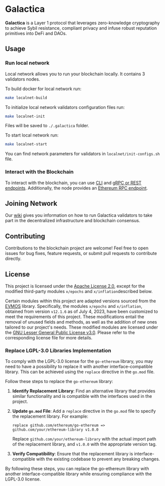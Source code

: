 # Galactica

**Galactica** is a Layer 1 protocol that leverages zero-knowledge cryptography to achieve Sybil resistance,
compliant privacy and infuse robust reputation primitives into DeFi and DAOs.

## Usage

### Run local network

Local network allows you to run your blockchain locally. It contains 3 validators nodes.

To build docker for local network run:

```sh
make localnet-build
```

To initialize local network validators configuration files run:

```sh
make localnet-init
```

Files will be saved to `./.galactica` folder.

To start local network run:

```sh
make localnet-start
```

You can find network parameters for validators in `localnet/init-configs.sh` file.

### Interact with the Blockchain

To interact with the blockchain, you can use [CLI](https://docs.cosmos.network/v0.50/learn/advanced/cli)
and [gRPC or REST endpoints](https://docs.cosmos.network/v0.50/learn/advanced/grpc_rest). Additionally, the node
provides an [Ethereum RPC endpoint](https://ethereum.org/en/developers/docs/apis/json-rpc).

## Joining Network

Our [wiki](https://github.com/Galactica-corp/galactica/wiki) gives you information on how to run Galactica validators to
take part in the decentralized infrastructure and blockchain consensus.

## Contributing

Contributions to the blockchain project are welcome! Feel free to open issues for bug fixes, feature requests, or submit
pull requests to contribute directly.

## License

This project is licensed under the [Apache License 2.0](LICENSE), except for the modified third-party modules `x/epochs`
and `x/inflation`described below.

Certain modules within this project are adapted versions sourced from
the [EVMOS](https://github.com/evmos/evmos/tree/v12.1.6) library. Specifically, the modules `x/epochs`
and `x/inflation`, obtained from version `v12.1.6` as of July 4, 2023, have been customized to meet the requirements of
this project. These modifications entail the removal of unused fields and methods, as well as the addition of new ones
tailored to our project's needs. These modified modules are licensed under
the [GNU Lesser General Public License v3.0](COPYING.LESSER). Please refer to the corresponding license file for more
details.

### Replace LGPL-3.0 Libraries Implementation

To comply with the LGPL-3.0 license for the `go-ethereum` library, you may need to have a possibility to replace it with
another interface-compatible library. This can be achieved using the `replace` directive in the `go.mod` file.

Follow these steps to replace the `go-ethereum` library:

1. **Identify Replacement Library**: Find an alternative library that provides similar functionality and is compatible
   with the interfaces used in the project.

2. **Update `go.mod` File**: Add a `replace` directive in the `go.mod` file to specify the replacement library. For
   example:

   ```
   replace github.com/ethereum/go-ethereum => github.com/your/ethereum-library v1.0.0
   ```

   Replace `github.com/your/ethereum-library` with the actual import path of the replacement library, and `v1.0.0` with
   the appropriate version tag.

3. **Verify Compatibility**: Ensure that the replacement library is interface-compatible with the existing codebase to
   prevent any breaking changes.

By following these steps, you can replace the go-ethereum library with another interface-compatible library while
ensuring compliance with the LGPL-3.0 license.
